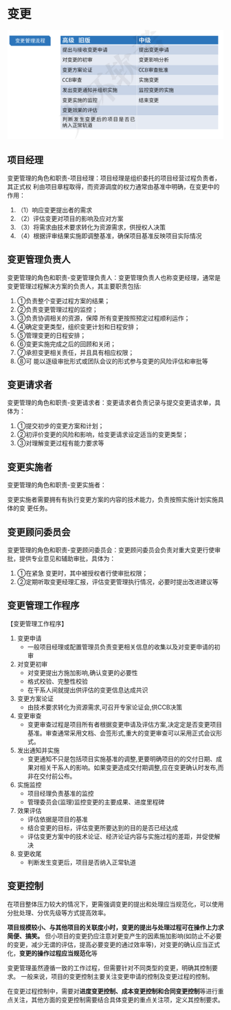
# 变更

![变更管理流程](/study/imgs/%E5%8F%98%E6%9B%B4%E7%AE%A1%E7%90%86%E6%B5%81%E7%A8%8B.png)

## 项目经理

变更管理的角色和职责-项目经理：项目经理是组织委托的项目经营过程负责者，其正式权 利由项目章程取得，而资源调度的权力通常由基准中明确，在变更中的作用：

1. （1）响应变更提出者的需求
2. （2）评估变更对项目的影响及应对方案
3. （3）将需求由技术要求转化为资源需求，供授权人决策
4. （4）根据评审结果实施即调整基准，确保项目基准反映项目实际情况


## 变更管理负责人

变更管理的角色和职责-变更管理负责人：变更管理负责人也称变更经理，通常是变更管理过程解决方案的负责人，其主要职责包括:

1. ①负责整个变更过程方案的结果；
2. ②负责变更管理过程的监控；
3. ③负责协调相关的资源，保障 所有变更按照预定过程顺利运作；
4. ④确定变更类型，组织变更计划和日程安排；
5. ⑤管理变更的日程安排；
6. ⑥变更实施完成之后的回顾和关闭；
7. ⑦承担变更相关责任，并且具有相应权限；
8. ⑧可 能以逐级审批形式或团队会议的形式参与变更的风险评估和审批等


## 变更请求者

变更管理的角色和职责-变更请求者：变更请求者负责记录与提交变更请求单，具体为：

1. ①提交初步的变更方案和计划；
2. ②初评价变更的风险和影响，给变更请求设定适当的变更类型；
3. ③对理解变更过程有能力要求等

## 变更实施者

变更管理的角色和职责-变更实施者：

变更实施者需要拥有有执行变更方案的内容的技术能力，负责按照实施计划实施具体的变 更任务。

## 变更顾问委员会

变更管理的角色和职责-变更顾问委员会：变更顾问委员会负责对重大变更行使审批，提供专业意见和辅助审批，具体为：

1. ①在紧急 变更时，其中被授权者行使审批权限；
2. ②定期听取变更经理汇报，评估变更管理执行情况，必要时提出改进建议等

## 变更管理工作程序

【变更管理工作程序】
1. 变更申请 
    - 一般项目经理或配置管理员负责变更相关信息的收集以及对变更申请的初审
2. 对变更初审
    - 对变更提出方施加影响,确认变更的必要性
    - 格式校验、完整性校验
    - 在干系人间就提出供评估的变更信息达成共识
3. 变更方案论证
    - 由技术要求转化为资源需求,可召开专家论证会,供CCB决策
4. 变更审查
    - 变更审查过程是项目所有者根据变更申请及评估方案,决定定是否变更项目基准。审查通常采用文档、会签形式,重大的变更审查可以采用正式会议形式。
5. 发出通知并实施
    - 变更通知不只是包括项目实施基准的调整,更要明确项目的的交付日期、成果对相关干系人的影响。如果变更造成交付期调整,应在变更确认时发布,而非在交付前公布。
6. 实施监控
    - 项目经理负责基准的监控
    - 管理委员会(监理)监控变更的主要成果、进度里程碑
7. 效果评估
    - 评估依据是项目的基准
    - 结合变更的目标，评估变更所要达到的目的是否已经达成
    - 评估变更方案中的技术论证、经济论证内容与实施过程的差距，并促使解决
8. 变更收尾
    - 判断发生变更后，项目是否纳入正常轨道


## 变更控制

在项目整体压力较大的情况下，更需强调变更的提出和处理应当规范化，可以使用分批处理、分优先级等方式提高效率。

**项目规模较小、与其他项目的关联度小时，变更的提出与处理过程可在操作上力求简便、搞笑。** 但小项目的变更扔应注意对更变产生的因素施加影响(如防止不必要的变更，减少无谓的评估，提高必要变更的通过效率等)，对变更的确认应当正式化，**变更的操作过程应当规范化**等

变更管理虽然遵循一致的工作过程，但需要针对不同类型的变更，明确其控制要求。 一般来说，项目的变更控制主要关注变更申请的控制及变更过程的控制。

在变更过程控制中，需要对**进度变更控制、成本变更控制和合同变更控制**等进行重点关注，其他方面的变更控制需要结合具体变更的重点关注项，定义其控制要求。





